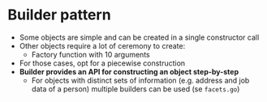 # Builder pattern

- Some objects are simple and can be created in a single constructor call
- Other objects require a lot of ceremony to create:
    - Factory function with 10 arguments
- For those cases, opt for a piecewise construction
- **Builder provides an API for constructing an object step-by-step**
    - For objects with distinct sets of information (e.g. address and job data of a person) multiple builders can be used (se `facets.go`)

